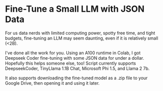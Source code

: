 # Fine-Tune a Small LLM with JSON Data
For us data nerds with limited computing power, spotty free time, and tight budgets, fine-tuning an LLM may seem daunting, even if it is relatively small (<2B).

I've done all the work for you. Using an A100 runtime in Colab, I got Deepseek Coder fine-tuning with some JSON data for under a dollar. Hopefully this helps someone else, too! Script currently supports DeepseekCoder, TinyLlama 1.1B Chat, Microsoft Phi 1.5, and Llama 2 7b.

It also supports downloading the fine-tuned model as a .zip file to your Google Drive, then opening it and using it later.
